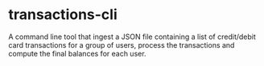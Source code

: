 # transactions-cli
A command line tool that ingest a JSON file containing a list of credit/debit card transactions for a group of users, process the transactions and compute the final balances for each user.
